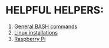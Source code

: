 # HELPFUL HELPERS:  
  
  
1. [General BASH commands](general_bash_commands.md)  
2. [Linux installations]()  
3. [Raspberry Pi]()  
  
